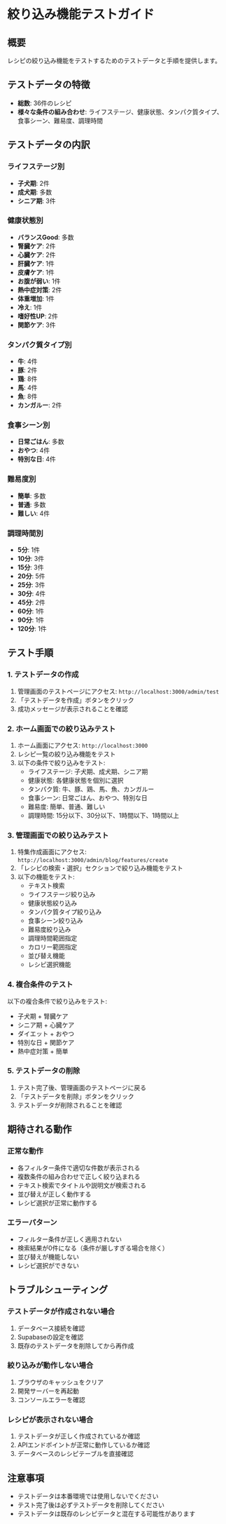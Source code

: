 # 絞り込み機能テストガイド

## 概要
レシピの絞り込み機能をテストするためのテストデータと手順を提供します。

## テストデータの特徴
- **総数**: 36件のレシピ
- **様々な条件の組み合わせ**: ライフステージ、健康状態、タンパク質タイプ、食事シーン、難易度、調理時間

## テストデータの内訳

### ライフステージ別
- **子犬期**: 2件
- **成犬期**: 多数
- **シニア期**: 3件

### 健康状態別
- **バランスGood**: 多数
- **腎臓ケア**: 2件
- **心臓ケア**: 2件
- **肝臓ケア**: 1件
- **皮膚ケア**: 1件
- **お腹が弱い**: 1件
- **熱中症対策**: 2件
- **体重増加**: 1件
- **冷え**: 1件
- **嗜好性UP**: 2件
- **関節ケア**: 3件

### タンパク質タイプ別
- **牛**: 4件
- **豚**: 2件
- **鶏**: 8件
- **馬**: 4件
- **魚**: 8件
- **カンガルー**: 2件

### 食事シーン別
- **日常ごはん**: 多数
- **おやつ**: 4件
- **特別な日**: 4件

### 難易度別
- **簡単**: 多数
- **普通**: 多数
- **難しい**: 4件

### 調理時間別
- **5分**: 1件
- **10分**: 3件
- **15分**: 3件
- **20分**: 5件
- **25分**: 3件
- **30分**: 4件
- **45分**: 2件
- **60分**: 1件
- **90分**: 1件
- **120分**: 1件

## テスト手順

### 1. テストデータの作成
1. 管理画面のテストページにアクセス: `http://localhost:3000/admin/test`
2. 「テストデータを作成」ボタンをクリック
3. 成功メッセージが表示されることを確認

### 2. ホーム画面での絞り込みテスト
1. ホーム画面にアクセス: `http://localhost:3000`
2. レシピ一覧の絞り込み機能をテスト
3. 以下の条件で絞り込みをテスト:
   - ライフステージ: 子犬期、成犬期、シニア期
   - 健康状態: 各健康状態を個別に選択
   - タンパク質: 牛、豚、鶏、馬、魚、カンガルー
   - 食事シーン: 日常ごはん、おやつ、特別な日
   - 難易度: 簡単、普通、難しい
   - 調理時間: 15分以下、30分以下、1時間以下、1時間以上

### 3. 管理画面での絞り込みテスト
1. 特集作成画面にアクセス: `http://localhost:3000/admin/blog/features/create`
2. 「レシピの検索・選択」セクションで絞り込み機能をテスト
3. 以下の機能をテスト:
   - テキスト検索
   - ライフステージ絞り込み
   - 健康状態絞り込み
   - タンパク質タイプ絞り込み
   - 食事シーン絞り込み
   - 難易度絞り込み
   - 調理時間範囲指定
   - カロリー範囲指定
   - 並び替え機能
   - レシピ選択機能

### 4. 複合条件のテスト
以下の複合条件で絞り込みをテスト:
- 子犬期 + 腎臓ケア
- シニア期 + 心臓ケア
- ダイエット + おやつ
- 特別な日 + 関節ケア
- 熱中症対策 + 簡単

### 5. テストデータの削除
1. テスト完了後、管理画面のテストページに戻る
2. 「テストデータを削除」ボタンをクリック
3. テストデータが削除されることを確認

## 期待される動作

### 正常な動作
- 各フィルター条件で適切な件数が表示される
- 複数条件の組み合わせで正しく絞り込まれる
- テキスト検索でタイトルや説明文が検索される
- 並び替えが正しく動作する
- レシピ選択が正常に動作する

### エラーパターン
- フィルター条件が正しく適用されない
- 検索結果が0件になる（条件が厳しすぎる場合を除く）
- 並び替えが機能しない
- レシピ選択ができない

## トラブルシューティング

### テストデータが作成されない場合
1. データベース接続を確認
2. Supabaseの設定を確認
3. 既存のテストデータを削除してから再作成

### 絞り込みが動作しない場合
1. ブラウザのキャッシュをクリア
2. 開発サーバーを再起動
3. コンソールエラーを確認

### レシピが表示されない場合
1. テストデータが正しく作成されているか確認
2. APIエンドポイントが正常に動作しているか確認
3. データベースのレシピテーブルを直接確認

## 注意事項
- テストデータは本番環境では使用しないでください
- テスト完了後は必ずテストデータを削除してください
- テストデータは既存のレシピデータと混在する可能性があります
